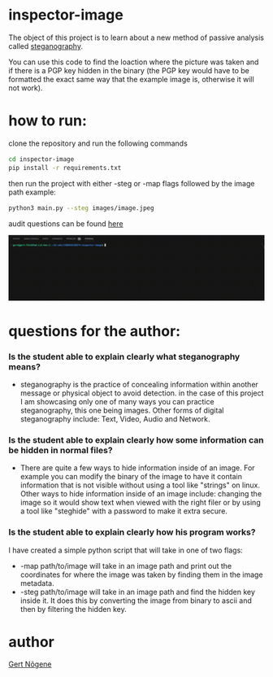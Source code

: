 # inspector-image
The object of this project is to learn about a new method of passive analysis called [steganography](https://www.freecodecamp.org/news/what-is-steganography-hide-data-inside-data/).

You can use this code to find the loaction where the picture was taken and if there is a PGP key hidden in the binary (the PGP key would have to be formatted the exact same way that the example image is, otherwise it will not work).

# how to run:

clone the repository and run the following commands

```bash
cd inspector-image
pip install -r requirements.txt
```
then run the project with either -steg or -map flags followed by the image path
example:
```bash
python3 main.py --steg images/image.jpeg
```

audit questions can be found [here](https://github.com/01-edu/public/tree/master/subjects/cybersecurity/inspector-image/audit)

![Animated GIF](example.gif)

# questions for the author:
### Is the student able to explain clearly what steganography means?
* steganography is the practice of concealing information within another message or physical object to avoid detection. in the case of this project I am showcasing only one of many ways you can practice steganography, this one being images. Other forms of digital steganography include: Text, Video, Audio and Network.
### Is the student able to explain clearly how some information can be hidden in normal files?
* There are quite a few ways to hide information inside of an image. For example you can modify the binary of the image to have it contain information that is not visible without using a tool like "strings" on linux. Other ways to hide information inside of an image include: changing the image so it would show text when viewed with the right filer or by using a tool like "steghide" with a password to make it extra secure.

### Is the student able to explain clearly how his program works?
I have created a simple python script that will take in one of two flags:
* -map path/to/image       will take in an image path and print out the coordinates for where the image was taken by finding them in the image metadata.
* -steg path/to/image       will take in an image path and find the hidden key inside it. It does this by converting the image from binary to ascii and then by filtering the hidden key.


# author
[Gert Nõgene](https://github.com/GitGert)